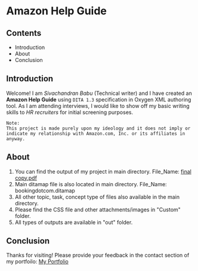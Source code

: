 # Amazon Help Guide
## Contents
- Introduction
- About
- Conclusion
<!-- Introduction section -->
## Introduction
Welcome! I am _Sivachandran Babu_ (Technical writer) and I have created an **Amazon Help Guide** using `DITA 1.3` specification in Oxygen XML authoring tool. As I am attending interviews, I would like to show off my basic writing skills to *HR recruiters* for initial screening purposes.
```
Note:
This project is made purely upon my ideology and it does not imply or indicate my relationship with Amazon.com, Inc. or its affiliates in anyway.
```
<!-- About section -->
## About
1. You can find the output of my project in main directory. File_Name: <ins>final copy.pdf<ins>
2. Main ditamap file is also located in main directory. File_Name: bookingdotcom.ditamap
3. All other topic, task, concept type of files also available in the main directory.
4. Please find the CSS file and other attachments/images in "Custom" folder.
5. All types of outputs are available in "out" folder.

## Conclusion
Thanks for visiting! Please provide your feedback in the contact section of my portfoilo: [My Portfolio](https://sivachandranbabu.netlify.app/#contact)
